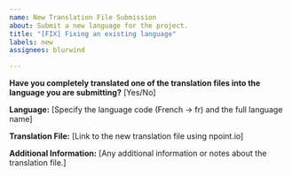 ```yaml
---
name: New Translation File Submission
about: Submit a new language for the project.
title: "[FIX] Fixing an existing language"
labels: new
assignees: blurwind

---
```


**Have you completely translated one of the translation files into the language you are submitting?**
[Yes/No]

**Language:**
[Specify the language code (French → fr) and the full language name] 

**Translation File:**
[Link to the new translation file using npoint.io]

**Additional Information:**
[Any additional information or notes about the translation file.]
